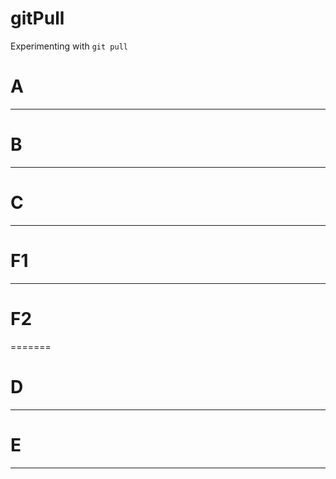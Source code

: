 # gitPull
Experimenting with `git pull`


# A
-------------
# B
-------------
# C
-------------
# F1
-------------
# F2
=======
# D
-------------
# E
-------------
